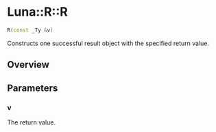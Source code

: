 # Luna::R::R

```c++
R(const _Ty &v)
```

Constructs one successful result object with the specified return value. 

## Overview


## Parameters
### v
The return value. 

